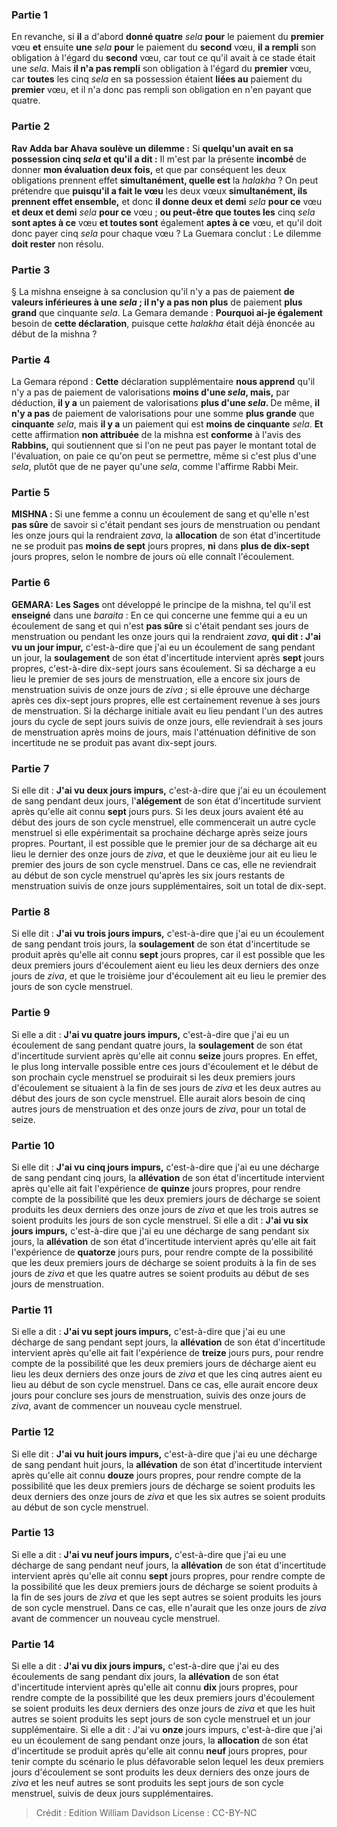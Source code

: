 
### Partie 1
En revanche, si <b>il</b> a d'abord <b>donné quatre</b> <i>sela</i> <b>pour</b> le paiement du <b>premier</b> vœu <b>et</b> ensuite <b>une</b> <i>sela</i> <b>pour</b> le paiement du <b>second</b> vœu, <b>il a rempli</b> son obligation à l'égard du <b>second</b> vœu, car tout ce qu'il avait à ce stade était une <i>sela</i>. Mais <b>il n'a pas rempli</b> son obligation à l'égard du <b>premier</b> vœu, car <b>toutes</b> les cinq <i>sela</i> en sa possession étaient <b>liées au</b> paiement du <b>premier</b> vœu, et il n'a donc pas rempli son obligation en n'en payant que quatre.

### Partie 2
<b>Rav Adda bar Ahava soulève un dilemme :</b> Si <b>quelqu'un avait en sa possession cinq <i>sela</i> et qu'il a dit :</b> Il m'est par la présente <b>incombé</b> de donner <b>mon évaluation deux fois,</b> et que par conséquent les deux obligations prennent effet <b>simultanément, quelle est</b> la <i>halakha</i> ? On peut prétendre que <b>puisqu'il a fait le vœu</b> les deux vœux <b>simultanément, ils prennent effet ensemble,</b> et donc <b>il donne deux et demi</b> <i>sela</i> <b>pour ce</b> vœu <b>et deux et demi</b> <i>sela</i> <b>pour ce</b> vœu ; <b>ou peut-être que toutes les</b> cinq <i>sela</i> <b>sont aptes à ce</b> vœu <b>et toutes sont</b> également <b>aptes à ce</b> vœu, et qu'il doit donc payer cinq <i>sela</i> pour chaque vœu ? La Guemara conclut : Le dilemme <b>doit rester</b> non résolu.

### Partie 3
§ La mishna enseigne à sa conclusion qu'il n'y a pas</b> de paiement <b>de valeurs inférieures à une <i>sela</i> ; il n'y a pas non plus</b> de paiement <b>plus grand</b> que cinquante <i>sela</i>. La Gemara demande : <b>Pourquoi ai-je également</b> besoin de <b>cette déclaration</b>, puisque cette <i>halakha</i> était déjà énoncée au début de la mishna ?

### Partie 4
La Gemara répond : <b>Cette</b> déclaration supplémentaire <b>nous apprend</b> qu'il n'y a pas</b> de paiement de valorisations <b>moins d'une <i>sela</i>, mais,</b> par déduction, <b>il y a</b> un paiement de valorisations <b>plus d'une <i>sela</i>. </b> De même, <b>il n'y a pas</b> de paiement de valorisations pour une somme <b>plus grande</b> que <b>cinquante</b> <i>sela</i>, mais <b>il y a</b> un paiement qui est <b>moins de cinquante</b> <i>sela</i>. <b>Et</b> cette affirmation <b>non attribuée</b> de la mishna est <b>conforme</b> à l'avis des <b>Rabbins,</b> qui soutiennent que si l'on ne peut pas payer le montant total de l'évaluation, on paie ce qu'on peut se permettre, même si c'est plus d'une <i>sela</i>, plutôt que de ne payer qu'une <i>sela</i>, comme l'affirme Rabbi Meir.

### Partie 5
<strong>MISHNA : </strong>Si une femme a connu un écoulement de sang et qu'elle n'est <b>pas sûre</b> de savoir si c'était pendant ses jours de menstruation ou pendant les onze jours qui la rendraient <i>zava</i>, la <b>allocation</b> de son état d'incertitude ne se produit pas <b>moins de sept</b> jours propres, <b>ni</b> dans <b>plus de dix-sept</b> jours propres, selon le nombre de jours où elle connaît l'écoulement.

### Partie 6
<strong>GEMARA:</strong> <b>Les Sages</b> ont développé le principe de la mishna, tel qu'il est <b>enseigné</b> dans une <i>baraita</i> : En ce qui concerne une femme qui a eu un écoulement de sang et qui n'est <b>pas sûre</b> si c'était pendant ses jours de menstruation ou pendant les onze jours qui la rendraient <i>zava</i>, <b>qui dit : J'ai vu un jour impur,</b> c'est-à-dire que j'ai eu un écoulement de sang pendant un jour, la <b>soulagement</b> de son état d'incertitude intervient après <b>sept</b> jours propres, c'est-à-dire dix-sept jours sans écoulement. Si sa décharge a eu lieu le premier de ses jours de menstruation, elle a encore six jours de menstruation suivis de onze jours de <i>ziva</i> ; si elle éprouve une décharge après ces dix-sept jours propres, elle est certainement revenue à ses jours de menstruation. Si la décharge initiale avait eu lieu pendant l'un des autres jours du cycle de sept jours suivis de onze jours, elle reviendrait à ses jours de menstruation après moins de jours, mais l'atténuation définitive de son incertitude ne se produit pas avant dix-sept jours.

### Partie 7
Si elle dit : <b>J'ai vu deux jours impurs,</b> c'est-à-dire que j'ai eu un écoulement de sang pendant deux jours, l'<b>alégement</b> de son état d'incertitude survient après qu'elle ait connu <b>sept</b> jours purs. Si les deux jours avaient été au début des jours de son cycle menstruel, elle commencerait un autre cycle menstruel si elle expérimentait sa prochaine décharge après seize jours propres. Pourtant, il est possible que le premier jour de sa décharge ait eu lieu le dernier des onze jours de <i>ziva</i>, et que le deuxième jour ait eu lieu le premier des jours de son cycle menstruel. Dans ce cas, elle ne reviendrait au début de son cycle menstruel qu'après les six jours restants de menstruation suivis de onze jours supplémentaires, soit un total de dix-sept.

### Partie 8
Si elle dit : <b>J'ai vu trois jours impurs,</b> c'est-à-dire que j'ai eu un écoulement de sang pendant trois jours, la <b>soulagement</b> de son état d'incertitude se produit après qu'elle ait connu <b>sept</b> jours propres, car il est possible que les deux premiers jours d'écoulement aient eu lieu les deux derniers des onze jours de <i>ziva</i>, et que le troisième jour d'écoulement ait eu lieu le premier des jours de son cycle menstruel.

### Partie 9
Si elle a dit : <b>J'ai vu quatre jours impurs,</b> c'est-à-dire que j'ai eu un écoulement de sang pendant quatre jours, la <b>soulagement</b> de son état d'incertitude survient après qu'elle ait connu <b>seize</b> jours propres. En effet, le plus long intervalle possible entre ces jours d'écoulement et le début de son prochain cycle menstruel se produirait si les deux premiers jours d'écoulement se situaient à la fin de ses jours de <i>ziva</i> et les deux autres au début des jours de son cycle menstruel. Elle aurait alors besoin de cinq autres jours de menstruation et des onze jours de <i>ziva</i>, pour un total de seize.

### Partie 10
Si elle dit : <b>J'ai vu cinq jours impurs,</b> c'est-à-dire que j'ai eu une décharge de sang pendant cinq jours, la <b>allévation</b> de son état d'incertitude intervient après qu'elle ait fait l'expérience de <b>quinze</b> jours propres, pour rendre compte de la possibilité que les deux premiers jours de décharge se soient produits les deux derniers des onze jours de <i>ziva</i> et que les trois autres se soient produits les jours de son cycle menstruel. Si elle a dit : <b>J'ai vu six jours impurs,</b> c'est-à-dire que j'ai eu une décharge de sang pendant six jours, la <b>allévation</b> de son état d'incertitude intervient après qu'elle ait fait l'expérience de <b>quatorze</b> jours purs, pour rendre compte de la possibilité que les deux premiers jours de décharge se soient produits à la fin de ses jours de <i>ziva</i> et que les quatre autres se soient produits au début de ses jours de menstruation.

### Partie 11
Si elle a dit : <b>J'ai vu sept jours impurs,</b> c'est-à-dire que j'ai eu une décharge de sang pendant sept jours, la <b>allévation</b> de son état d'incertitude intervient après qu'elle ait fait l'expérience de <b>treize</b> jours purs, pour rendre compte de la possibilité que les deux premiers jours de décharge aient eu lieu les deux derniers des onze jours de <i>ziva</i> et que les cinq autres aient eu lieu au début de son cycle menstruel. Dans ce cas, elle aurait encore deux jours pour conclure ses jours de menstruation, suivis des onze jours de <i>ziva</i>, avant de commencer un nouveau cycle menstruel.

### Partie 12
Si elle dit : <b>J'ai vu huit jours impurs,</b> c'est-à-dire que j'ai eu une décharge de sang pendant huit jours, la <b>allévation</b> de son état d'incertitude intervient après qu'elle ait connu <b>douze</b> jours propres, pour rendre compte de la possibilité que les deux premiers jours de décharge se soient produits les deux derniers des onze jours de <i>ziva</i> et que les six autres se soient produits au début de son cycle menstruel.

### Partie 13
Si elle a dit : <b>J'ai vu neuf jours impurs,</b> c'est-à-dire que j'ai eu une décharge de sang pendant neuf jours, la <b>allévation</b> de son état d'incertitude intervient après qu'elle ait connu <b>sept</b> jours propres, pour rendre compte de la possibilité que les deux premiers jours de décharge se soient produits à la fin de ses jours de <i>ziva</i> et que les sept autres se soient produits les jours de son cycle menstruel. Dans ce cas, elle n'aurait que les onze jours de <i>ziva</i> avant de commencer un nouveau cycle menstruel.

### Partie 14
Si elle a dit : <b>J'ai vu dix jours impurs,</b> c'est-à-dire que j'ai eu des écoulements de sang pendant dix jours, la <b>allévation</b> de son état d'incertitude intervient après qu'elle ait connu <b>dix</b> jours propres, pour rendre compte de la possibilité que les deux premiers jours d'écoulement se soient produits les deux derniers des onze jours de <i>ziva</i> et que les huit autres se soient produits les sept jours de son cycle menstruel et un jour supplémentaire. Si elle a dit : J'ai vu <b>onze</b> jours impurs, c'est-à-dire que j'ai eu un écoulement de sang pendant onze jours, la <b>allocation</b> de son état d'incertitude se produit après qu'elle ait connu <b>neuf</b> jours propres, pour tenir compte du scénario le plus défavorable selon lequel les deux premiers jours d'écoulement se sont produits les deux derniers des onze jours de <i>ziva</i> et les neuf autres se sont produits les sept jours de son cycle menstruel, suivis de deux jours supplémentaires.

>Crédit : Edition William Davidson
>License : CC-BY-NC